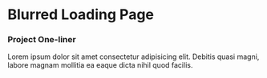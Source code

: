 # Blurred Loading Page

### Project One-liner

Lorem ipsum dolor sit amet consectetur adipisicing elit. Debitis quasi magni, labore magnam mollitia ea eaque dicta nihil quod facilis.